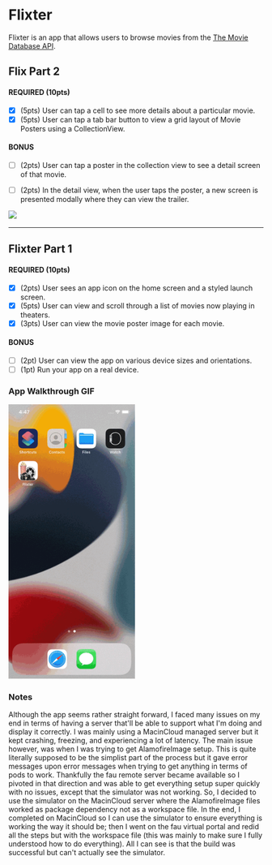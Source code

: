 # Flixter

Flixter is an app that allows users to browse movies from the [The Movie Database API](https://api.themoviedb.org/3/movie/now_playing?api_key=a07e22bc18f5cb106bfe4cc1f83ad8ed).

## Flix Part 2

#### REQUIRED (10pts)
- [x] (5pts) User can tap a cell to see more details about a particular movie.
- [x] (5pts) User can tap a tab bar button to view a grid layout of Movie Posters using a CollectionView.

#### BONUS
- [ ] (2pts) User can tap a poster in the collection view to see a detail screen of that movie.
- [ ] (2pts) In the detail view, when the user taps the poster, a new screen is presented modally where they can view the trailer.


<img src="https://github.com/mdarwish2020/Flixter/blob/main/Flixter_P2.gif" width=250><br>


---

## Flixter Part 1

#### REQUIRED (10pts)
- [x] (2pts) User sees an app icon on the home screen and a styled launch screen.
- [x] (5pts) User can view and scroll through a list of movies now playing in theaters.
- [x] (3pts) User can view the movie poster image for each movie.

#### BONUS
- [ ] (2pt) User can view the app on various device sizes and orientations.
- [ ] (1pt) Run your app on a real device.

### App Walkthrough GIF

<img src="https://github.com/mdarwish2020/Flixter/blob/main/flixter.gif" width=250><br>

### Notes
Although the app seems rather straight forward, I faced many issues on my end in terms of having a server that'll be able to support what I'm doing and display it correctly. 
I was mainly using a MacinCloud managed server but it kept crashing, freezing, and experiencing a lot of latency. The main issue however, was when I was trying to get AlamofireImage setup. This is quite literally supposed to be the simplist part of the process but it gave error messages upon error messages when trying to get anything in terms of pods to work. Thankfully the fau remote server became available so I pivoted in that direction and was able to get everything setup super quickly with no issues, except that the simulator was not working. So, I decided to use the simulator on the MacinCloud server where the AlamofireImage files worked as package dependency not as a workspace file. In the end, I completed on MacinCloud so I can use the simulator to ensure everything is working the way it should be; then I went on the fau virtual portal and redid all the steps but with the workspace file (this was mainly to make sure I fully understood how to do everything). All I can see is that the build was successful but can't actually see the simulator.
